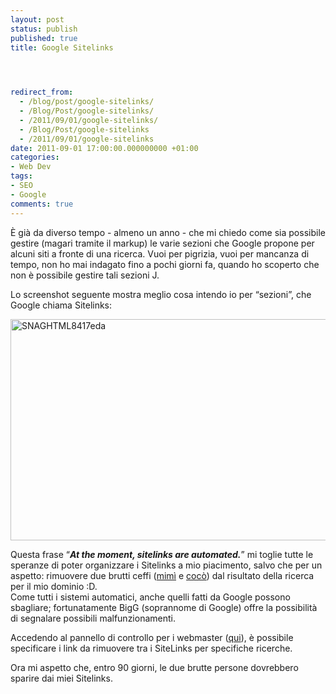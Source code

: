 ```yaml
---
layout: post
status: publish
published: true
title: Google Sitelinks



  
redirect_from: 
  - /blog/post/google-sitelinks/
  - /Blog/Post/google-sitelinks/
  - /2011/09/01/google-sitelinks/
  - /Blog/Post/google-sitelinks
  - /2011/09/01/google-sitelinks
date: 2011-09-01 17:00:00.000000000 +01:00
categories:
- Web Dev
tags:
- SEO
- Google
comments: true
---
```

<p>È già da diverso tempo - almeno un anno - che mi chiedo come sia possibile gestire (magari tramite il markup) le varie sezioni che Google propone per alcuni siti a fronte di una ricerca. Vuoi per pigrizia, vuoi per mancanza di tempo, non ho mai indagato fino a pochi giorni fa, quando ho scoperto che non è possibile gestire tali sezioni J.</p>  <p>Lo screenshot seguente mostra meglio cosa intendo io per “sezioni”, che Google chiama Sitelinks:</p>  <p><img style="background-image: none; border-bottom: 0px; border-left: 0px; padding-left: 0px; padding-right: 0px; display: inline; border-top: 0px; border-right: 0px; padding-top: 0px" title="SNAGHTML8417eda" border="0" alt="SNAGHTML8417eda" src="http://www.tostring.it/UserFiles/imperugo/SNAGHTML8417eda_1.png" width="640" height="354" /></p>  <p>Questa frase “<strong><em>At the moment, sitelinks are automated.</em></strong>” mi toglie tutte le speranze di poter organizzare i Sitelinks a mio piacimento, salvo che per un aspetto: rimuovere due brutti ceffi (<a href="http://qmatteoq.tostring.it" rel="nofollow" target="_blank">mimì</a> e <a href="http://bitvector.tostring.it" rel="nofollow" target="_blank">cocò</a>) dal risultato della ricerca per il mio dominio :D.    <br />Come tutti i sistemi automatici, anche quelli fatti da Google possono sbagliare; fortunatamente BigG (soprannome di Google) offre la possibilità di segnalare possibili malfunzionamenti.</p>  <p>Accedendo al pannello di controllo per i webmaster (<a title="Google Webmaster" href="https://www.google.com/webmasters" rel="nofollow" target="_blank">qui</a>), è possibile specificare i link da rimuovere tra i SiteLinks per specifiche ricerche.</p>  <p>Ora mi aspetto che, entro 90 giorni, le due brutte persone dovrebbero sparire dai miei Sitelinks.</p>
